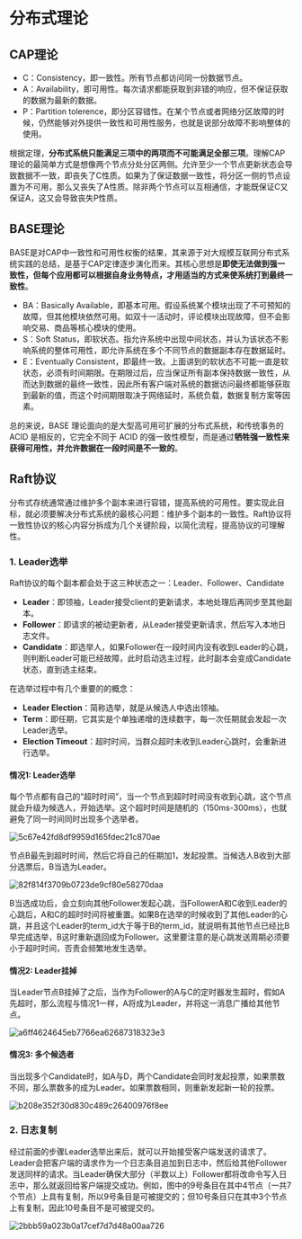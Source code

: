# 分布式理论

## CAP理论

- C：Consistency，即一致性。所有节点都访问同一份数据节点。
- A：Availability，即可用性。每次请求都能获取到非错的响应，但不保证获取的数据为最新的数据。
- P：Partition tolerence，即分区容错性。在某个节点或者网络分区故障的时候，仍然能够对外提供一致性和可用性服务，也就是说部分故障不影响整体的使用。

根据定理，**分布式系统只能满足三项中的两项而不可能满足全部三项**。理解CAP理论的最简单方式是想像两个节点分处分区两侧。允许至少一个节点更新状态会导致数据不一致，即丧失了C性质。如果为了保证数据一致性，将分区一侧的节点设置为不可用，那么又丧失了A性质。除非两个节点可以互相通信，才能既保证C又保证A，这又会导致丧失P性质。

## BASE理论

BASE是对CAP中一致性和可用性权衡的结果，其来源于对大规模互联网分布式系统实践的总结，是基于CAP定律逐步演化而来。其核心思想是**即使无法做到强一致性，但每个应用都可以根据自身业务特点，才用适当的方式来使系统打到最终一致性**。

- BA：Basically Available，即基本可用。假设系统某个模块出现了不可预知的故障，但其他模块依然可用。如双十一活动时，评论模块出现故障，但不会影响交易、商品等核心模块的使用。
- S：Soft Status，即软状态。指允许系统中出现中间状态，并认为该状态不影响系统的整体可用性，即允许系统在多个不同节点的数据副本存在数据延时。
- E：Eventually Consistent，即最终一致。上面讲到的软状态不可能一直是软状态，必须有时间期限。在期限过后，应当保证所有副本保持数据一致性，从而达到数据的最终一致性，因此所有客户端对系统的数据访问最终都能够获取到最新的值，而这个时间期限取决于网络延时，系统负载，数据复制方案等因素。

总的来说，BASE 理论面向的是大型高可用可扩展的分布式系统，和传统事务的 ACID 是相反的，它完全不同于 ACID 的强一致性模型，而是通过**牺牲强一致性来获得可用性，并允许数据在一段时间是不一致的**。

## Raft协议

分布式存统通常通过维护多个副本来进行容错，提高系统的可用性。要实现此目标，就必须要解决分布式系统的最核心问题：维护多个副本的一致性。Raft协议将一致性协议的核心内容分拆成为几个关键阶段，以简化流程，提高协议的可理解性。

### 1. Leader选举

Raft协议的每个副本都会处于这三种状态之一：Leader、Follower、Candidate

- **Leader**：即领袖，Leader接受client的更新请求，本地处理后再同步至其他副本。
- **Follower**：即请求的被动更新者，从Leader接受更新请求，然后写入本地日志文件。
- **Candidate**：即选举人，如果Follower在一段时间内没有收到Leader的心跳，则判断Leader可能已经故障，此时启动选主过程，此时副本会变成Candidate状态，直到选主结束。

在选举过程中有几个重要的的概念：

- **Leader Election**：简称选举，就是从候选人中选出领袖。
- **Term**：即任期，它其实是个单独递增的连续数字，每一次任期就会发起一次Leader选举。
- **Election Timeout**：超时时间，当群众超时未收到Leader心跳时，会重新进行选举。

#### 情况1: Leader选举

每个节点都有自己的“超时时间”，当一个节点到超时时间没有收到心跳，这个节点就会升级为候选人，开始选举。这个超时时间是随机的（150ms-300ms），也就避免了同一时间同时出现多个选举者。

![5c67e42fd8df9959d165fdec21c870ae](image/5c67e42fd8df9959d165fdec21c870ae.png)

节点B最先到超时时间，然后它将自己的任期加1，发起投票。当候选人B收到大部分选票后，B当选为Leader。

![82f814f3709b0723de9cf80e58270daa](image/82f814f3709b0723de9cf80e58270daa.png)

B当选成功后，会立刻向其他Follower发起心跳，当FollowerA和C收到Leader的心跳后，A和C的超时时间将被重置。如果B在选举的时候收到了其他Leader的心跳，并且这个Leader的term_id大于等于B的term_id，就说明有其他节点已经比B早完成选举，B这时重新退回成为Follower。这里要注意的是心跳发送周期必须要小于超时时间，否责会频繁地发生选举。

#### 情况2: Leader挂掉

当Leader节点B挂掉了之后，当作为Follower的A与C的定时器发生超时，假如A先超时，那么流程与情况1一样，A将成为Leader，并将这一消息广播给其他节点。

![a6ff4624645eb7766ea62687318323e3](image/a6ff4624645eb7766ea62687318323e3.png)

#### 情况3: 多个候选者

当出现多个Candidate时，如A与D，两个Candidate会同时发起投票，如果票数不同，那么票数多的成为Leader。如果票数相同，则重新发起新一轮的投票。

![b208e352f30d830c489c26400976f8ee](image/b208e352f30d830c489c26400976f8ee.png)



### 2. 日志复制

经过前面的步骤Leader选举出来后，就可以开始接受客户端发送的请求了。Leader会把客户端的请求作为一个日志条目追加到日志中，然后给其他Follower发送同样的请求。当Leader确保大部分（半数以上）Follower都将改命令写入日志中，那么就返回给客户端提交成功。例如，图中的9号条目在其中4节点（一共7个节点）上具有复制，所以9号条目是可被提交的；但10号条目只在其中3个节点上有复制，因此10号条目不是可被提交的。

![2bbb59a023b0a17cef7d7d48a00aa726](image/2bbb59a023b0a17cef7d7d48a00aa726.png)

